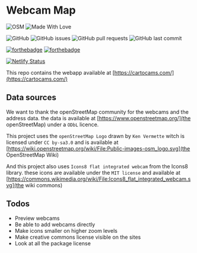 # Webcam Map

![OSM](https://wiki.openstreetmap.org/w/images/e/e0/Osm_badge.png)
![Made With Love](https://img.shields.io/badge/Made%20With-Love-orange.svg)

![GitHub](https://img.shields.io/github/license/wvanderp/WebcamMap?style=plastic)
![GitHub issues](https://img.shields.io/github/issues-raw/wvanderp/WebcamMap)
![GitHub pull requests](https://img.shields.io/github/issues-pr-raw/wvanderp/webcamMap)
![GitHub last commit](https://img.shields.io/github/last-commit/wvanderp/webcamMap)

[![forthebadge](https://forthebadge.com/images/badges/uses-html.svg)](https://forthebadge.com)
[![forthebadge](https://forthebadge.com/images/badges/uses-git.svg)](https://forthebadge.com)

[![Netlify Status](https://api.netlify.com/api/v1/badges/723c662b-f86b-4d02-be3f-540b94d79b22/deploy-status)](https://app.netlify.com/sites/cartocams/deploys)

This repo contains the webapp available at [https://cartocams.com/](https://cartocams.com/)

## Data sources
We want to thank the openStreetMap community for the webcams and the address data. the data is available at [https://www.openstreetmap.org/](the openStreetMap) under a `ODbL` licence. 

This project uses the `openStreetMap Logo` drawn by `Ken Vermette` witch is licensed under `CC by-sa3.0` and is available at [https://wiki.openstreetmap.org/wiki/File:Public-images-osm_logo.svg](the OpenStreetMap Wiki)

And this project also uses `Icons8 flat integrated webcam` from the Icons8 library. these icons are available under the `MIT license` and available at [https://commons.wikimedia.org/wiki/File:Icons8_flat_integrated_webcam.svg](the wiki commons)


## Todos
- Preview webcams
- Be able to add webcams directly
- Make icons smaller on higher zoom levels
- Make creative commons license visible on the sites
- Look at all the package license
